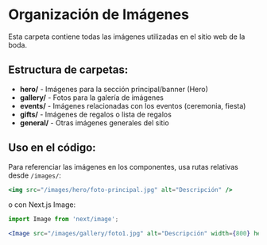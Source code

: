 # Organización de Imágenes

Esta carpeta contiene todas las imágenes utilizadas en el sitio web de la boda.

## Estructura de carpetas:

- **hero/** - Imágenes para la sección principal/banner (Hero)
- **gallery/** - Fotos para la galería de imágenes
- **events/** - Imágenes relacionadas con los eventos (ceremonia, fiesta)
- **gifts/** - Imágenes de regalos o lista de regalos
- **general/** - Otras imágenes generales del sitio

## Uso en el código:

Para referenciar las imágenes en los componentes, usa rutas relativas desde `/images/`:

```jsx
<img src="/images/hero/foto-principal.jpg" alt="Descripción" />
```

o con Next.js Image:

```jsx
import Image from 'next/image';

<Image src="/images/gallery/foto1.jpg" alt="Descripción" width={800} height={600} />;
```
